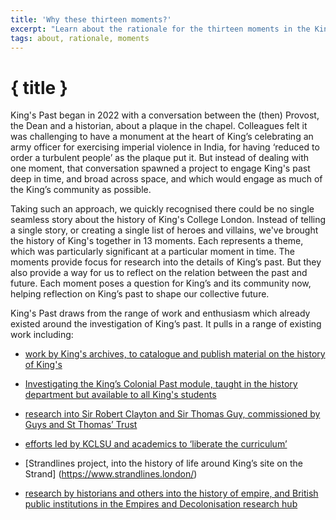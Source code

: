 ```yaml
---
title: 'Why these thirteen moments?'
excerpt: "Learn about the rationale for the thirteen moments in the King's Past project"
tags: about, rationale, moments
---
```


# { title }

King's Past began in 2022 with a conversation between the (then) Provost, the Dean and a historian, about a plaque in the chapel. Colleagues felt it was challenging to have a monument at the heart of King’s celebrating an army officer for exercising imperial violence in India, for having ‘reduced to order a turbulent people’ as the plaque put it. But instead of dealing with one moment, that conversation spawned a project to engage King's past deep in time, and broad across space, and which would engage as much of the King’s community as possible.

Taking such an approach, we quickly recognised there could be no single seamless story about the history of King's College London. Instead of telling a single story, or creating a single list of heroes and villains, we've brought the history of King's together in 13 moments. Each represents a theme, which was particularly significant at a particular moment in time. The moments provide focus for research into the details of King’s past. But they also provide a way for us to reflect on the relation between the past and future. Each moment poses a question for King’s and its community now, helping reflection on King’s past to shape our collective future.

King's Past draws from the range of work and enthusiasm which already existed around the investigation of King’s past. It pulls in a range of existing work including: 

- [work by King's archives, to catalogue and publish material on the history of King's](https://intouch-archive.kcl.ac.uk/into-the-archives/)

- [Investigating the King’s Colonial Past module, taught in the history department but available to all King's students](https://www.kcl.ac.uk/abroad/module-options/investigating-the-colonial-past-of-kings-college-london)

- [research into Sir Robert Clayton and Sir Thomas Guy, commissioned by Guys and St Thomas’ Trust ](https://gsttfoundation.org.uk/our-work/arts-and-heritage/our-collection/statues/)

- [efforts led by KCLSU and academics to ‘liberate the curriculum’](https://www.kclsu.org/news/article/6015/Liberate-our-Education-Launch/)

- [Strandlines project, into the history of life around King’s site on the Strand] (https://www.strandlines.london/)

- [research by historians and others into the history of empire, and British public institutions in the Empires and Decolonisation research hub](https://www.kcl.ac.uk/research/empires-and-decolonizations-research-hub)
